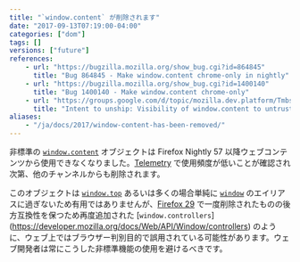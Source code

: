 ```yaml
---
title: "`window.content` が削除されます"
date: "2017-09-13T07:19:00-04:00"
categories: ["dom"]
tags: []
versions: ["future"]
references:
    - url: "https://bugzilla.mozilla.org/show_bug.cgi?id=864845"
      title: "Bug 864845 - Make window.content chrome-only in nightly"
    - url: "https://bugzilla.mozilla.org/show_bug.cgi?id=1400140"
      title: "Bug 1400140 - Make window.content chrome-only"
    - url: "https://groups.google.com/d/topic/mozilla.dev.platform/Tmbs-wFwHzo/discussion"
      title: "Intent to unship: Visibility of window.content to untrusted code"
aliases:
    - "/ja/docs/2017/window-content-has-been-removed/"
---
```

非標準の [`window.content`](https://developer.mozilla.org/docs/Web/API/Window/content) オブジェクトは Firefox Nightly 57 以降ウェブコンテンツから使用できなくなりました。[Telemetry](https://wiki.mozilla.org/Telemetry) で使用頻度が低いことが確認され次第、他のチャンネルからも削除されます。

このオブジェクトは [`window.top`](https://developer.mozilla.org/docs/Web/API/Window/top) あるいは多くの場合単純に [`window`](https://developer.mozilla.org/docs/Web/API/Window) のエイリアスに過ぎないため有用ではありませんが、[Firefox 29](https://www.fxsitecompat.com/ja/docs/2014/window-content-controllers-pkcs11-and-loadstatus-have-been-removed/) で一度削除されたものの後方互換性を保つため再度追加された [`window.controllers`] (https://developer.mozilla.org/docs/Web/API/Window/controllers) のように、ウェブ上ではブラウザー判別目的で誤用されている可能性があります。ウェブ開発者は常にこうした非標準機能の使用を避けるべきです。
